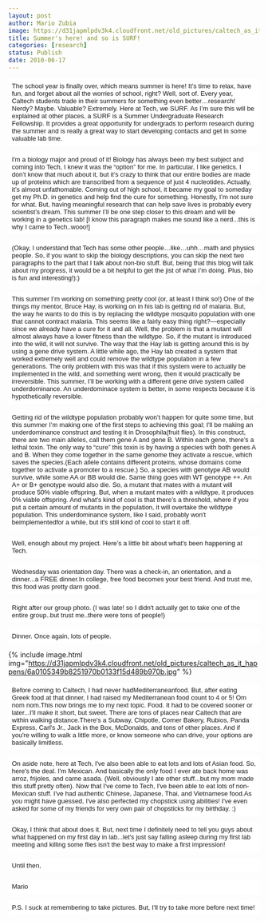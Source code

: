 ```yaml
---
layout: post
author: Mario Zubia
image: https://d31japmlpdv3k4.cloudfront.net/old_pictures/caltech_as_it_happens/6a0105349b8251970b0133f15d490f970b.jpg
title: Summer's here! and so is SURF!
categories: [research]
status: Publish
date: 2010-06-17
---
```




<p style="padding: 7px; text-align: left; background-color: #ffffff; font-style: normal; font-variant: normal; font-weight: normal; font-size-adjust: none; font-stretch: normal; -x-system-font: none; font-family: 'Trebuchet MS',Verdana,sans-serif; font-size: small; line-height: normal;"><span style="line-height: 15px;">The school year is finally over, which means summer is here! It’s time to relax, have fun, and forget about all the worries of school, right? Well, sort of. Every year, Caltech students trade in their summers for something even better…research! Nerdy? Maybe. Valuable? Extremely. Here at Tech, we SURF. As I’m sure this will be explained at other places, a SURF is a Summer Undergraduate Research Fellowship. It provides a great opportunity for undergrads to perform research during the summer and is really a great way to start developing contacts and get in some valuable lab time.

<p style="padding: 7px; text-align: left; background-color: #ffffff; font-style: normal; font-variant: normal; font-weight: normal; font-size-adjust: none; font-stretch: normal; -x-system-font: none; font-family: 'Trebuchet MS',Verdana,sans-serif; font-size: small; line-height: normal;"><span style="line-height: 15px;"><span style="line-height: 15px;">I'm a biology major and proud of it! Biology has always been my best subject and coming into Tech, I knew it was the “option” for me. In particular, I like genetics. I don’t know that much about it, but it’s crazy to think that our entire bodies are made up of proteins which are transcribed from a sequence of just 4 nucleotides. Actually, it’s almost unfathomable. Coming out of high school, it became my goal to someday get my Ph.D. in genetics and help find the cure for something. Honestly, I’m not sure for what. But, having meaningful research that can help save lives is probably every scientist’s dream. This summer I’ll be one step closer to this dream and will be working in a genetics lab! [I know this paragraph makes me sound like a nerd...this is why I came to Tech..wooo!]
<p style="padding: 7px; text-align: left; background-color: #ffffff; font-style: normal; font-variant: normal; font-weight: normal; font-size-adjust: none; font-stretch: normal; -x-system-font: none; font-family: 'Trebuchet MS',Verdana,sans-serif; font-size: small; line-height: normal;"><span style="line-height: 15px;"><span style="line-height: 15px;">(Okay, I understand that Tech has some other people…like…uhh…math and physics people. So, if you want to skip the biology descriptions, you can skip the next two paragraphs to the part that I talk about non-bio stuff. But, being that this blog will talk about my progress, it would be a bit helpful to get the jist of what I’m doing. Plus, bio is fun and interesting!):)
<p style="padding: 7px; text-align: left; background-color: #ffffff; font-style: normal; font-variant: normal; font-weight: normal; font-size-adjust: none; font-stretch: normal; -x-system-font: none; font-family: 'Trebuchet MS',Verdana,sans-serif; font-size: small; line-height: normal;"><span style="line-height: 15px;"><span style="line-height: 15px;">This summer I’m working on something pretty cool (or, at least I think so!) One of the things my mentor, Bruce Hay, is working on in his lab is getting rid of malaria. But, the way he wants to do this is by replacing the wildtype mosquito population with one that cannot contract malaria. This seems like a fairly easy thing right?—especially since we already have a cure for it and all. Well, the problem is that a mutant will almost always have a lower fitness than the wildtype. So, if the mutant is introduced into the wild, it will not survive. The way that the Hay lab is getting around this is by using a gene drive system. A little while ago, the Hay lab created a system that worked extremely well and could remove the wildtype population in a few generations. The only problem with this was that if this system were to actually be implemented in the wild, and something went wrong, then it would practically be irreversible. This summer, I’ll be working with a different gene drive system called underdominance. An underdominace system is better, in some respects because it is hypothetically reversible.

<p style="padding: 7px; text-align: left; background-color: #ffffff; font-style: normal; font-variant: normal; font-weight: normal; font-size-adjust: none; font-stretch: normal; -x-system-font: none; font-family: 'Trebuchet MS',Verdana,sans-serif; font-size: small; line-height: normal;"><span style="line-height: 15px;"><span style="line-height: 15px;">Getting rid of the wildtype population probably won’t happen for quite some time, but this summer I’m making one of the first steps to achieving this goal; I'll be making an underdominance construct and testing it in Drosophila(fruit flies). In this construct, there are two main alleles, call them gene A and gene B. Within each gene, there’s a lethal toxin. The only way to “cure” this toxin is by having a species with both genes A and B. When they come together in the same genome they activate a rescue, which saves the species.(Each allele contains different proteins, whose domains come together to activate a promoter to a rescue.) So, a species with genotype AB would survive, while some AA or BB would die. Same thing goes with WT genotype ++. An A+ or B+ genotype would also die. So, a mutant that mates with a mutant will produce 50% viable offspring. But, when a mutant mates with a wildtype, it produces 0% viable offspring. And what’s kind of cool is that there’s a threshold, where if you put a certain amount of mutants in the population, it will overtake the wildtype population. This underdominance system, like I said, probably won't beimplementedfor a while, but it's still kind of cool to start it off.

<p style="padding: 7px; text-align: left; background-color: #ffffff; font-style: normal; font-variant: normal; font-weight: normal; font-size-adjust: none; font-stretch: normal; -x-system-font: none; font-family: 'Trebuchet MS',Verdana,sans-serif; font-size: small; line-height: normal;"><span style="line-height: 15px;"><span style="line-height: 15px;">Well, enough about my project. Here’s a little bit about what's been happening at Tech.

<p style="padding: 7px; text-align: left; background-color: #ffffff; font-style: normal; font-variant: normal; font-weight: normal; font-size-adjust: none; font-stretch: normal; -x-system-font: none; font-family: 'Trebuchet MS',Verdana,sans-serif; font-size: small; line-height: normal;"><span style="line-height: 15px;"><span style="line-height: 15px;">Wednesday was orientation day. There was a check-in, an orientation, and a dinner...a FREE dinner.In college, free food becomes your best friend. And trust me, this food was pretty darn good.

<p style="padding: 7px; text-align: left; background-color: #ffffff; font-style: normal; font-variant: normal; font-weight: normal; font-size-adjust: none; font-stretch: normal; -x-system-font: none; font-family: 'Trebuchet MS',Verdana,sans-serif; font-size: small; line-height: normal;"><span style="line-height: 15px;"><span style="line-height: 15px;">Right after our group photo. (I was late! so I didn't actually get to take one of the entire group..but trust me..there were tons of people!)
<p style="padding: 7px; text-align: left; background-color: #ffffff; font-style: normal; font-variant: normal; font-weight: normal; font-size-adjust: none; font-stretch: normal; -x-system-font: none; font-family: 'Trebuchet MS',Verdana,sans-serif; font-size: small; line-height: normal;"><span style="line-height: 15px;">Dinner. Once again, lots of people.<span style="line-height: 15px;"><span style="line-height: 15px;">

{% include image.html img="https://d31japmlpdv3k4.cloudfront.net/old_pictures/caltech_as_it_happens/6a0105349b8251970b0133f15d489b970b.jpg" %}<p style="padding: 7px; text-align: left; background-color: #ffffff; font-style: normal; font-variant: normal; font-weight: normal; font-size-adjust: none; font-stretch: normal; -x-system-font: none; font-family: 'Trebuchet MS',Verdana,sans-serif; font-size: small; line-height: normal;"><span style="line-height: 15px;">Before coming to Caltech, I had never hadMediterraneanfood. But, after eating Greek food at that dinner, I had raised my Mediterranean food count to 4 or 5! Om nom nom.This now brings me to my next topic. Food. It had to be covered sooner or later...I'll make it short, but sweet. There are tons of places near Caltech that are within walking distance.There's a Subway, Chipotle, Corner Bakery, Rubios, Panda Express, Carl's Jr., Jack in the Box, McDonalds, and tons of other places. And if you're willing to walk a little more, or know someone who can drive, your options are basically limitless.

<p style="padding: 7px; text-align: left; background-color: #ffffff; font-style: normal; font-variant: normal; font-weight: normal; font-size-adjust: none; font-stretch: normal; -x-system-font: none; font-family: 'Trebuchet MS',Verdana,sans-serif; font-size: small; line-height: normal;"><span style="line-height: 15px;">On a<span style="line-height: 15px;">side note, here at Tech, I've also been able to eat lots and lots of Asian food. So, here's the deal. I'm Mexican. And basically the only food I ever ate back home was arroz, frijoles, and carne asada. (Well, obviously I ate other stuff...but my mom made this stuff pretty often). Now that I've come to Tech, I've been able to eat lots of non-Mexican stuff. I've had authentic Chinese, Japanese, Thai, and Vietnamese food.As you might have guessed, I've also perfected my chopstick using abilities! I've even asked for some of my friends for very own pair of chopsticks for my birthday. :)
<p style="padding: 7px; text-align: left; background-color: #ffffff; font-style: normal; font-variant: normal; font-weight: normal; font-size-adjust: none; font-stretch: normal; -x-system-font: none; font-family: 'Trebuchet MS',Verdana,sans-serif; font-size: small; line-height: normal;"><span style="line-height: 15px;"><span style="line-height: 15px;">Okay, I think that about does it. But, next time I definitely need to tell you guys about what happened on my first day in lab...let's just say falling asleep during my first lab meeting and killing some flies isn't the best way to make a first impression!
<p style="padding: 7px; text-align: left; background-color: #ffffff; font-style: normal; font-variant: normal; font-weight: normal; font-size-adjust: none; font-stretch: normal; -x-system-font: none; font-family: 'Trebuchet MS',Verdana,sans-serif; font-size: small; line-height: normal;"><span style="line-height: 15px;"><span style="line-height: 15px;">Until then,
<p style="padding: 7px; text-align: left; background-color: #ffffff; font-style: normal; font-variant: normal; font-weight: normal; font-size-adjust: none; font-stretch: normal; -x-system-font: none; font-family: 'Trebuchet MS',Verdana,sans-serif; font-size: small; line-height: normal;"><span style="line-height: 15px;"><span style="line-height: 15px;">Mario
<p style="padding: 7px; text-align: left; background-color: #ffffff; font-style: normal; font-variant: normal; font-weight: normal; font-size-adjust: none; font-stretch: normal; -x-system-font: none; font-family: 'Trebuchet MS',Verdana,sans-serif; font-size: small; line-height: normal;"><span style="line-height: 15px;"><span style="line-height: 15px;">P.S. I suck at remembering to take pictures. But, I'll try to take more before next time!



